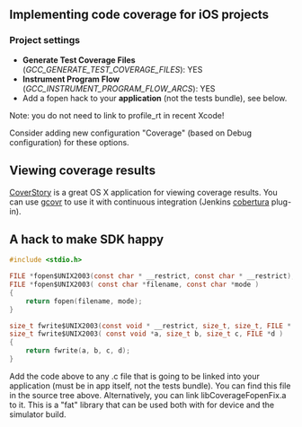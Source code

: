 ## Implementing code coverage for iOS projects

### Project settings

 * **Generate Test Coverage Files** (*GCC_GENERATE_TEST_COVERAGE_FILES*): YES
 * **Instrument Program Flow** (*GCC_INSTRUMENT_PROGRAM_FLOW_ARCS*): YES
 * Add a fopen hack to your **application** (not the tests bundle), see below.

Note: you do not need to link to profile_rt in recent Xcode!

Consider adding new configuration "Coverage" (based on Debug configuration) for these options.

## Viewing coverage results

[CoverStory](http://code.google.com/p/coverstory/) is a great OS X application for viewing coverage results. You can use [gcovr](https://software.sandia.gov/trac/fast/export/2406/fast/trunk/scripts/gcovr) to use it with continuous integration (Jenkins [cobertura](http://cobertura.sourceforge.net/) plug-in).

## A hack to make SDK happy

```c
#include <stdio.h>

FILE *fopen$UNIX2003(const char * __restrict, const char * __restrict);
FILE *fopen$UNIX2003( const char *filename, const char *mode )
{
    return fopen(filename, mode);
}

size_t fwrite$UNIX2003(const void * __restrict, size_t, size_t, FILE * __restrict);
size_t fwrite$UNIX2003( const void *a, size_t b, size_t c, FILE *d )
{
    return fwrite(a, b, c, d);
}
```

Add the code above to any .c file that is going to be linked into your application (must be in app itself, not the tests bundle). You can find this file in the source tree above.
Alternatively, you can link libCoverageFopenFix.a to it. This is a "fat" library that can be used both with for device and the simulator build.
